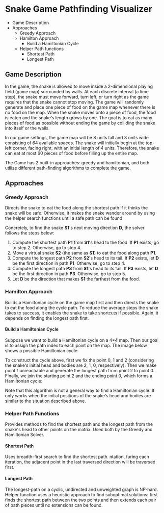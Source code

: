 # Snake Game Pathfinding Visualizer 

- Game Description
- Approaches
  - Greedy Approach
  - Hamilton Approach
    - Build a Hamiltonian Cycle
  - Helper Path functions
    - Shortest Path
    - Longest Path


## Game Description

In the game, the snake is allowed to move inside a 2-dimensional playing field (game map) surrounded by walls. At each discrete interval (a time step), the snake must move forward, turn left, or turn right as the game requires that the snake cannot stop moving. The game will randomly generate and place one piece of food on the game map whenever there is no food on the map. When the snake moves onto a piece of food, the food is eaten and the snake's length grows by one. The goal is to eat as many pieces of food as possible without ending the game by colliding the snake into itself or the walls.

In our game settings, the game map will be 8 units tall and 8 units wide consisting of 64 available spaces. The snake will initially begin at the top-left corner, facing right, with an initial length of 4 units. Therefore, the snake can eat at most 60 pieces of food before filling up the entire map.

The Game has 2 built-in approaches: greedy and hamiltonian, and both utilize different path-finding algorithms to complete the game. 

## Approaches

### Greedy Approach

Directs the snake to eat the food along the shortest path if it thinks the snake will be safe. Otherwise, it makes the snake wander around by using the helper search functions until a safe path can be found

Concretely, to find the snake **S1**'s next moving direction **D**, the solver follows the steps below:

1. Compute the shortest path **P1** from **S1**'s head to the food. If **P1** exists, go to step 2. Otherwise, go to step 4.
2. Move a virtual snake **S2** (the same as **S1**) to eat the food along path **P1**.
3. Compute the longest path **P2** from **S2**'s head to its tail. If **P2** exists, let **D** be the first direction in path **P1**. Otherwise, go to step 4.
4. Compute the longest path **P3** from **S1**'s head to its tail. If **P3** exists, let **D** be the first direction in path **P3**. Otherwise, go to step 5.
5. Let **D** be the direction that makes **S1** the farthest from the food.

### Hamilton Approach

Builds a Hamiltonian cycle on the game map first and then directs the snake to eat the food along the cycle path. To reduce the average steps the snake takes to success, it enables the snake to take shortcuts if possible. Again, it depends on finding the longest path first.

#### Build a Hamiltonian Cycle

Suppose we want to build a Hamiltonian cycle on a 4*4 map. Then our goal is to assign the path index to each point on the map. The image below shows a possible Hamiltonian cycle:

To construct the cycle above, first we fix the point 0, 1 and 2 (considering the snake's initial head and bodies are 2, 1, 0, respectively). Then we make point 1 unreachable and generate the longest path from point 2 to point 0. Finally, we join the starting point 2 and the ending point 0, which forms a Hamiltonian cycle:


Note that this algorithm is not a general way to find a Hamiltonian cycle. It only works when the initial positions of the snake's head and bodies are similar to the situation described above.


### Helper Path Functions

Provides methods to find the shortest path and the longest path from the snake's head to other points on the matrix. Used both by the Greedy and Hamiltonian Solver.

#### Shortest Path

Uses breadth-first search to find the shortest path. ntation, furing each iteration, the adjacent point in the last traversed direction will be traversed first.

#### Longest Path

The longest-path on a cyclic, undirected and unweighted graph is NP-hard. Helper function uses a heuristic approach to find suboptimal solutions: first finds the shortest path between the two points and then extends each pair of path pieces until no extensions can be found.

